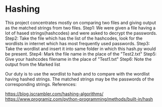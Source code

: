 # Hashing
This project concentrates mostly on comparing two files and giving output as the matched strings from two files.
Step1:
We were given a file having a lot of hased strings(hashcodes) and were asked to decrypt the passwords.
Step2:
Take the file which has the list of the hashcodes, look for the wordlists in internet which has most frequently used passwords.
Step3:
Take the wordlist and insert it into same folder in which this hash.py would be present.
Step4:
Mark the file name in the place of the "Test2.txt"
Step5:
Give your hashcodes filename in the place of "Test1.txt"
Step6:
Note the output from the Marked list

Our duty is to use the wordlist to hash and to compare with the wordlist having hashed strings. The matched strings may be the passwords of the corresponding strings. 
References:

https://blog.jscrambler.com/hashing-algorithms/
https://www.programiz.com/python-programming/methods/built-in/hash

